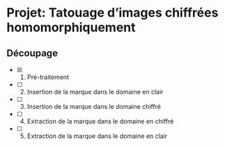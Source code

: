 # Projet: Tatouage d’images chiffrées homomorphiquement

## Découpage

- [x] 1. Pré-traitement
- [ ] 2. Insertion de la marque dans le domaine en clair
- [ ] 3. Insertion de la marque dans le domaine chiffré
- [ ] 4. Extraction de la marque dans le domaine en chiffré
- [ ] 5. Extraction de la marque dans le domaine en clair
